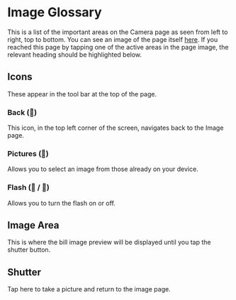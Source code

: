 ﻿# Image Glossary

This is a list of the important areas on the Camera page as seen from left to right, top to bottom. You can see an image of the page itself [here](camerapage.html). If you reached this page by tapping one of the active areas in the page image, the relevant heading should be highlighted below.

## Icons

These appear in the tool bar at the top of the page.

### Back (<u>&#xF004D;</u>)

This icon, in the top left corner of the screen, navigates back to the Image page.

### Pictures (<u>&#xF0978;</u>)

Allows you to select an image from those already on your device.

### Flash (<u>&#xF0241;</u> / <u>&#xF0243;</u>)

Allows you to turn the flash on or off.

## Image Area

This is where the bill image preview will be displayed until you tap the shutter button.

## Shutter

Tap here to take a picture and return to the image page.


